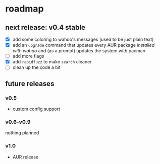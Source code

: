 # roadmap

## next release: v0.4 stable

- [x] add some coloring to wahoo's messages (used to be just plain text)
- [x] add an `upgrade` command that updates every AUR package *installed with wahoo* and (as a prompt) updates the system with pacman
- [ ] add more flags
- [x] add `rapidfuzz` to make `search` cleaner
- [ ] clean up the code a bit

## future releases
### v0.5
- custom config support

### v0.6-v0.9
nothing planned

### v1.0
- AUR release
